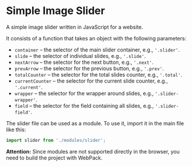 # Simple Image Slider  

A simple image slider written in JavaScript for a website.  

It consists of a function that takes an object with the following parameters:  
- `container` – the selector of the main slider container, e.g., `'.slider'`.  
- `slide` – the selector of individual slides, e.g., `'.slide'`.  
- `nextArrow` – the selector for the next button, e.g., `'.next'`.  
- `prevArrow` – the selector for the previous button, e.g., `'.prev'`.  
- `totalCounter` – the selector for the total slides counter, e.g., `'.total'`.  
- `currentCounter` – the selector for the current slide counter, e.g., `'.current'`.  
- `wrapper` – the selector for the wrapper around slides, e.g., `'.slider-wrapper'`.  
- `field` – the selector for the field containing all slides, e.g., `'.slider-field'`.  

The slider file can be used as a module. To use it, import it in the main file like this:  

```javascript
import slider from './modules/slider';
```

**Attention:** Since modules are not supported directly in the browser, you need to build the project with WebPack.  
